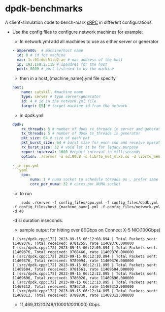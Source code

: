 # dpdk-benchmarks
A client-simulation code to bench-mark [sRPC](https://github.com/cs16b004/sRPC) in different configurations
 - Use the config files to configure network machines for example:
	- In network.yml add all machines to use as either server or generator 
	```yaml
	- ampere00:  # machine/host name 
      id: 0 # id for machine
      mac: 1c:01:dd:51:b2:ae # mac address of the host
      ip: 192.168.2.115 # ipaddres for the host
      port: 8000 # port listened to by the machine
	```
    -  then in a host_{machine_name}.yml file specify
	```yaml
	host:
  		name: catskill #machine name
  		type: server # type server/generator
  		id: 4 # id in the network.yml file
  		target: [5] # target machine id from the network
	```

	- in dpdk.yml
	```yaml
	dpdk:
  		rx_threads: 5 # number of dpdk rx_threads in server and generator
  		tx_threads: 5 # number of dpdk tx_threads in generator 
  		pkt_size: 64 # size of each pkt 
  		pkt_burst_size: 64 # burst size for each snd and receive operation
  		rx_burst_size: 32 # void let it be for legacy purpose
  		report_interval: 1000 #report interval in milliseconds
  		option: ./server -a e3:00.0 -d librte_net_mlx5.so -d librte_mempool_ring.so -l 32-64 # dpdk eal parameters
		```
	- in cpu.yml
	```yaml
		cpu:
  			numa: 1 # numa socket to schedule threads on , prefer same socket asd NIC
  			core_per_numa: 32 # cores per NUMA socket
	```
	- to run 
	```shell
		sudo ./server -f config_files/cpu.yml -f config_files/dpdk.yml -f config_files/host_{machine_name}.yml -f config_files/network.yml -d 40
	```
	-d si duration inseconds.

	- sample output for hitting over 80Gbps on Connect X-5 NIC(100Gbps)
	```
	I [src/dpdk.cpp:172] 2023-09-15 06:12:08.894 | Total Packets sent: 11469376, Total received: 9781255, rate 11469376.000000
	I [src/dpdk.cpp:172] 2023-09-15 06:12:09.894 | Total Packets sent: 11469376, Total received: 9788460, rate 11469376.000000
	I [src/dpdk.cpp:172] 2023-09-15 06:12:10.894 | Total Packets sent: 11469376, Total received: 9789094, rate 11469376.000000
	I [src/dpdk.cpp:172] 2023-09-15 06:12:11.895 | Total Packets sent: 11469504, Total received: 9781561, rate 11469504.000000
	I [src/dpdk.cpp:172] 2023-09-15 06:12:12.895 | Total Packets sent: 11469696, Total received: 9786026, rate 11469696.000000
	I [src/dpdk.cpp:172] 2023-09-15 06:12:13.895 | Total Packets sent: 11469312, Total received: 9786718, rate 11469312.000000
	I [src/dpdk.cpp:172] 2023-09-15 06:12:14.895 | Total Packets sent: 11469312, Total received: 9788830, rate 11469312.000000
	
	```
	- 11,469,312*1024*8/(1000*1000*1000) Gbps
	

